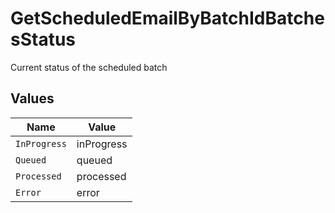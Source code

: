 # GetScheduledEmailByBatchIdBatchesStatus

Current status of the scheduled batch


## Values

| Name         | Value        |
| ------------ | ------------ |
| `InProgress` | inProgress   |
| `Queued`     | queued       |
| `Processed`  | processed    |
| `Error`      | error        |